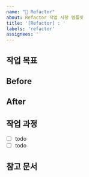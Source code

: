 ```yaml
---
name: "💎 Refactor"
about: Refactor 작업 사항 템플릿
title: '[Refactor] : '
labels: 'refactor'
assignees: ''
---
```


## 작업 목표


## Before
<!--변경전의 상황과 변경하려는 이유를 작성해주세요-->

## After
<!--변경후의 예상하는 구조를 작성해주세요.-->


## 작업 과정
- [ ] todo
- [ ] todo

## 참고 문서

